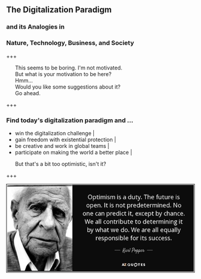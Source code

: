## The Digitalization Paradigm

### and its Analogies in
### Nature, Technology, Business, and Society

+++

<ul>
  <li style="list-style-type: none;">This seems to be boring. I'm not motivated.</li>
  <li class="fragment" style="list-style-type: none;">But what is your motivation to be here?</li>
  <li class="fragment" style="list-style-type: none;">Hmm...</li>
  <li class="fragment" style="list-style-type: none;">Would you like some suggestions about it?</li>
  <li class="fragment" style="list-style-type: none;">Go ahead.</li>
</ul>

+++

### Find today's digitalization paradigm and ...

- win the digitalization challenge |
- gain freedom with existential protection |
- be creative and work in global teams |
- participate on making the world a better place |
<ul>
  <li class="fragment" style="list-style-type: none;">But that's a bit too optimistic, isn't it?</li>
</ul>

+++

![digitalization changed my life](assets/image/quote-optimism-is-a-duty-the-future-is-open-it-is-not-predetermined-no-one-can-predict-it-karl-popper-146-31-11.jpg)



